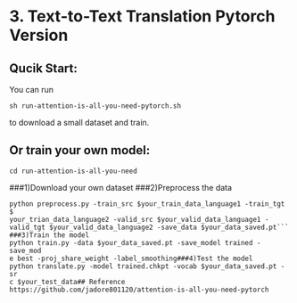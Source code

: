 # 3. Text-to-Text Translation Pytorch Version

## Qucik Start:
You can run
```shell
sh run-attention-is-all-you-need-pytorch.sh
```
to download a small dataset and train.
## Or train your own model:
```
cd run-attention-is-all-you-need
```
###1)Download your own dataset
###2)Preprocess the data
```
python preprocess.py -train_src $your_train_data_language1 -train_tgt $
your_trian_data_language2 -valid_src $your_valid_data_language1 -valid_tgt $your_valid_data_language2 -save_data $your_data_saved.pt```
###3)Train the model
python train.py -data $your_data_saved.pt -save_model trained -save_mod
e best -proj_share_weight -label_smoothing###4)Test the model 
python translate.py -model trained.chkpt -vocab $your_data_saved.pt -sr
c $your_test_data## Reference
https://github.com/jadore801120/attention-is-all-you-need-pytorch
